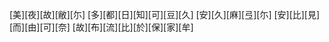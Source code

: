 [美][夜][故][敝][尓] [多][都][日][知][可][豆][久] [安][久][麻][弖][尓] [安][比][見][而][由][可][奈] [故][布][流][比][於][保][家][牟]
